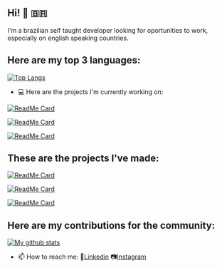 ## Hi! :metal: :brazil:

I'm a brazilian self taught developer looking for oportunities to work, especially on english speaking countries.

## Here are my top 3 languages:

[![Top Langs](https://github-readme-stats.vercel.app/api/top-langs/?username=mikxingu&layout=compact&theme=highcontrast&hide=ShaderLab)](https://github.com/mikxingu/github-readme-stats)

- :computer: Here are the projects I'm currently working on:

[![ReadMe Card](https://github-readme-stats.vercel.app/api/pin/?username=mikxingu&repo=PyApps&theme=highcontrast)](https://github.com/mikxingu/PyApps)
 
 [![ReadMe Card](https://github-readme-stats.vercel.app/api/pin/?username=mikxingu&repo=SSIS&theme=highcontrast)](https://github.com/mikxingu/SSIS)


 [![ReadMe Card](https://github-readme-stats.vercel.app/api/pin/?username=mikxingu&repo=python_virtual_assistant&theme=highcontrast)](https://github.com/mikxingu/python_virtual_assistant)


## These are the projects I've made:

[![ReadMe Card](https://github-readme-stats.vercel.app/api/pin/?username=mikxingu&repo=happy&theme=highcontrast)](https://github.com/mikxingu/happy)

[![ReadMe Card](https://github-readme-stats.vercel.app/api/pin/?username=mikxingu&repo=HexMap_Editor&theme=highcontrast)](https://github.com/mikxingu/HexMap_Editor)


[![ReadMe Card](https://github-readme-stats.vercel.app/api/pin/?username=mikxingu&repo=dsdelivery-sds2&theme=highcontrast)](https://github.com/mikxingu/dsdelivery-sds2)

## Here are my contributions for the community:


[![My github stats](https://github-readme-stats.vercel.app/api?username=mikxingu&show_icons=true&theme=highcontrast&hide=stars)](https://github.com/anuraghazra/github-readme-stats)               
     


- 📫 How to reach me: :briefcase:[Linkedin](https://www.linkedin.com/in/michel-alves-almeida-leite-84976315a/)
                       :camera:[Instagram](https://www.instagram.com/mikeriderbr)


                       
